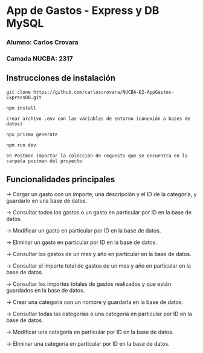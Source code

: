 # App de Gastos - Express y DB MySQL

### Alumno: Carlos Crovara

### Camada NUCBA: 2317

## Instrucciones de instalación

```
git clone https://github.com/carloscrovara/NUCBA-E2-AppGastos-ExpressDB.git

npm install

crear archivo .env con las variables de entorno (conexión a bases de datos)

npx prisma generate

npm run dev

en Postman importar la colección de requests que se encuentra en la carpeta postman del proyecto
```

## Funcionalidades principales

-> Cargar un gasto con un importe, una descripción y el ID de la categoría, y guardarlo en una base de datos. 

-> Consultar todos los gastos o un gasto en particular por ID en la base de datos.

-> Modificar un gasto en particular por ID en la base de datos.

-> Eliminar un gasto en particular por ID en la base de datos.

-> Consultar los gastos de un mes y año en particular en la base de datos.

-> Consultar el importe total de gastos de un mes y año en particular en la base de datos.

-> Consultar los importes totales de gastos realizados y que están guardados en la base de datos.

-> Crear una categoría con un nombre y guardarla en la base de datos.

-> Consultar todas las categorías o una categoría en particular por ID en la base de datos.

-> Modificar una categoría en particular por ID en la base de datos.

-> Eliminar una categoría en particular por ID en la base de datos.